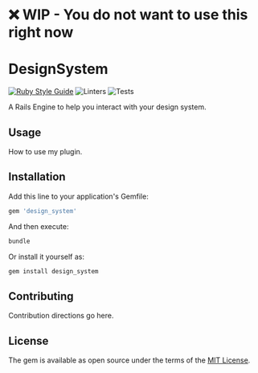 # ❌ WIP - You do not want to use this right now

# DesignSystem

[![Ruby Style Guide](https://img.shields.io/badge/code_style-standard-brightgreen.svg)](https://github.com/testdouble/standard)
![Linters](https://github.com/andrewmcodes/design_system/workflows/Linters/badge.svg)
![Tests](https://github.com/andrewmcodes/design_system/workflows/Tests/badge.svg)

A Rails Engine to help you interact with your design system.

## Usage

How to use my plugin.

## Installation

Add this line to your application's Gemfile:

```ruby
gem 'design_system'
```

And then execute:

```sh
bundle
```

Or install it yourself as:

```sh
gem install design_system
```

## Contributing

Contribution directions go here.

## License

The gem is available as open source under the terms of the [MIT License](https://opensource.org/licenses/MIT).
